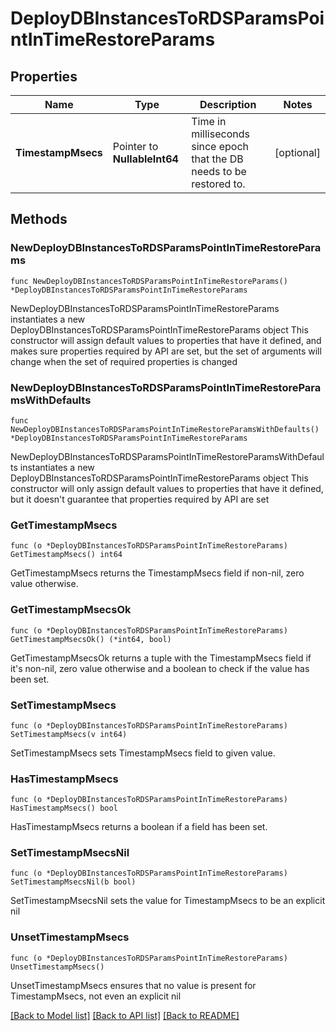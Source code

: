 # DeployDBInstancesToRDSParamsPointInTimeRestoreParams

## Properties

Name | Type | Description | Notes
------------ | ------------- | ------------- | -------------
**TimestampMsecs** | Pointer to **NullableInt64** | Time in milliseconds since epoch that the DB needs to be restored to. | [optional] 

## Methods

### NewDeployDBInstancesToRDSParamsPointInTimeRestoreParams

`func NewDeployDBInstancesToRDSParamsPointInTimeRestoreParams() *DeployDBInstancesToRDSParamsPointInTimeRestoreParams`

NewDeployDBInstancesToRDSParamsPointInTimeRestoreParams instantiates a new DeployDBInstancesToRDSParamsPointInTimeRestoreParams object
This constructor will assign default values to properties that have it defined,
and makes sure properties required by API are set, but the set of arguments
will change when the set of required properties is changed

### NewDeployDBInstancesToRDSParamsPointInTimeRestoreParamsWithDefaults

`func NewDeployDBInstancesToRDSParamsPointInTimeRestoreParamsWithDefaults() *DeployDBInstancesToRDSParamsPointInTimeRestoreParams`

NewDeployDBInstancesToRDSParamsPointInTimeRestoreParamsWithDefaults instantiates a new DeployDBInstancesToRDSParamsPointInTimeRestoreParams object
This constructor will only assign default values to properties that have it defined,
but it doesn't guarantee that properties required by API are set

### GetTimestampMsecs

`func (o *DeployDBInstancesToRDSParamsPointInTimeRestoreParams) GetTimestampMsecs() int64`

GetTimestampMsecs returns the TimestampMsecs field if non-nil, zero value otherwise.

### GetTimestampMsecsOk

`func (o *DeployDBInstancesToRDSParamsPointInTimeRestoreParams) GetTimestampMsecsOk() (*int64, bool)`

GetTimestampMsecsOk returns a tuple with the TimestampMsecs field if it's non-nil, zero value otherwise
and a boolean to check if the value has been set.

### SetTimestampMsecs

`func (o *DeployDBInstancesToRDSParamsPointInTimeRestoreParams) SetTimestampMsecs(v int64)`

SetTimestampMsecs sets TimestampMsecs field to given value.

### HasTimestampMsecs

`func (o *DeployDBInstancesToRDSParamsPointInTimeRestoreParams) HasTimestampMsecs() bool`

HasTimestampMsecs returns a boolean if a field has been set.

### SetTimestampMsecsNil

`func (o *DeployDBInstancesToRDSParamsPointInTimeRestoreParams) SetTimestampMsecsNil(b bool)`

 SetTimestampMsecsNil sets the value for TimestampMsecs to be an explicit nil

### UnsetTimestampMsecs
`func (o *DeployDBInstancesToRDSParamsPointInTimeRestoreParams) UnsetTimestampMsecs()`

UnsetTimestampMsecs ensures that no value is present for TimestampMsecs, not even an explicit nil

[[Back to Model list]](../README.md#documentation-for-models) [[Back to API list]](../README.md#documentation-for-api-endpoints) [[Back to README]](../README.md)


